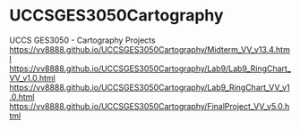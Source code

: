 # UCCSGES3050Cartography
UCCS GES3050 - Cartography Projects
https://vv8888.github.io/UCCSGES3050Cartography/Midterm_VV_v13.4.html
https://vv8888.github.io/UCCSGES3050Cartography/Lab9/Lab9_RingChart_VV_v1.0.html
https://vv8888.github.io/UCCSGES3050Cartography/Lab9_RingChart_VV_v1.0.html
https://vv8888.github.io/UCCSGES3050Cartography/FinalProject_VV_v5.0.html
